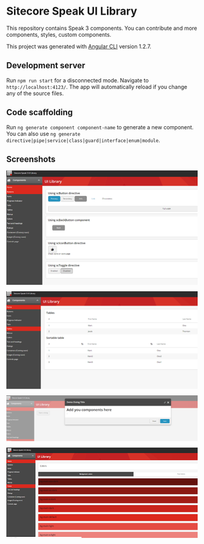 # Sitecore Speak UI Library

This repository contains Speak 3 components. You can contribute and more components, styles, custom components.


This project was generated with [Angular CLI](https://github.com/angular/angular-cli) version 1.2.7.

## Development server

Run `npm run start` for a disconnected mode. Navigate to `http://localhost:4123/`. The app will automatically reload if you change any of the source files.

## Code scaffolding

Run `ng generate component component-name` to generate a new component. You can also use `ng generate directive|pipe|service|class|guard|interface|enum|module`.

## Screenshots

![alt text](https://raw.githubusercontent.com/Mitya88/SitecoreSpeakUILibrary/master/screenshots/1.PNG "Buttons Page")

![alt text](https://raw.githubusercontent.com/Mitya88/SitecoreSpeakUILibrary/master/screenshots/2.PNG "Tables Page")

![alt text](https://raw.githubusercontent.com/Mitya88/SitecoreSpeakUILibrary/master/screenshots/3.PNG "Dialog Page")

![alt text](https://raw.githubusercontent.com/Mitya88/SitecoreSpeakUILibrary/master/screenshots/4.PNG "Colors Page")


